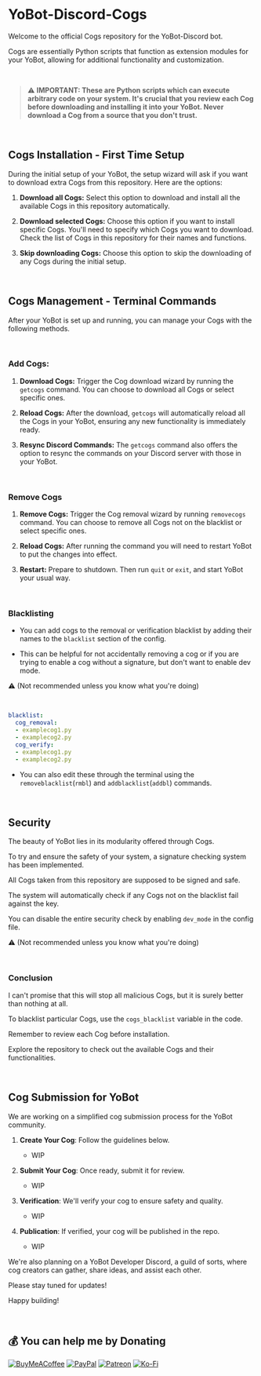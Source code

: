 # YoBot-Discord-Cogs

Welcome to the official Cogs repository for the YoBot-Discord bot.

Cogs are essentially Python scripts that function as extension modules for your YoBot, allowing for additional functionality and customization.

<br>

> :warning: **IMPORTANT: These are Python scripts which can execute arbitrary code on your system. It's crucial that you review each Cog before downloading and installing it into your YoBot. Never download a Cog from a source that you don't trust.**

<br>

## Cogs Installation - First Time Setup

During the initial setup of your YoBot, the setup wizard will ask if you want to download extra Cogs from this repository. Here are the options:

1. **Download all Cogs:** Select this option to download and install all the available Cogs in this repository automatically.

2. **Download selected Cogs:** Choose this option if you want to install specific Cogs. You'll need to specify which Cogs you want to download. Check the list of Cogs in this repository for their names and functions.

3. **Skip downloading Cogs:** Choose this option to skip the downloading of any Cogs during the initial setup.

<br>

## Cogs Management - Terminal Commands

After your YoBot is set up and running, you can manage your Cogs with the following methods.

<br>

### Add Cogs:

1. **Download Cogs:** Trigger the Cog download wizard by running the `getcogs` command. You can choose to download all Cogs or select specific ones.

2. **Reload Cogs:** After the download, `getcogs` will automatically reload all the Cogs in your YoBot, ensuring any new functionality is immediately ready.

3. **Resync Discord Commands:** The `getcogs` command also offers the option to resync the commands on your Discord server with those in your YoBot.

<br>

### Remove Cogs

1. **Remove Cogs:** Trigger the Cog removal wizard by running `removecogs` command. You can choose to remove all Cogs not on the blacklist or select specific ones.
    
2. **Reload Cogs:** After running the command you will need to restart YoBot to put the changes into effect.
 
3. **Restart:** Prepare to shutdown. Then run `quit` or `exit`, and start YoBot your usual way.
    
<br>

### Blacklisting

- You can add cogs to the removal or verification blacklist by adding their names to the `blacklist` section of the config.

- This can be helpful for not accidentally removing a cog or if you are trying to enable a cog without a signature, but don't want to enable dev mode.

:warning: (Not recommended unless you know what you're doing)

<br>

```yaml
blacklist:
  cog_removal:
  - examplecog1.py
  - examplecog2.py
  cog_verify:
  - examplecog1.py
  - examplecog2.py
```

- You can also edit these through the terminal using the `removeblacklist`(`rmbl`) and `addblacklist`(`addbl`) commands.

<br>

## Security

The beauty of YoBot lies in its modularity offered through Cogs.

To try and ensure the safety of your system, a signature checking system has been implemented.

All Cogs taken from this repository are supposed to be signed and safe.

The system will automatically check if any Cogs not on the blacklist fail against the key.

You can disable the entire security check by enabling `dev_mode` in the config file.

:warning: (Not recommended unless you know what you're doing)

<br>

### Conclusion

I can't promise that this will stop all malicious Cogs, but it is surely better than nothing at all.

To blacklist particular Cogs, use the `cogs_blacklist` variable in the code.

Remember to review each Cog before installation.

Explore the repository to check out the available Cogs and their functionalities. 

<br>

## Cog Submission for YoBot

We are working on a simplified cog submission process for the YoBot community.

1. **Create Your Cog**: Follow the guidelines below.
    - WIP

2. **Submit Your Cog**: Once ready, submit it for review.
    - WIP

3. **Verification**: We'll verify your cog to ensure safety and quality.
    - WIP
    
4. **Publication**: If verified, your cog will be published in the repo.
    - WIP

We're also planning on a YoBot Developer Discord, a guild of sorts, where cog creators can gather, share ideas, and assist each other. 

Please stay tuned for updates!

Happy building!

<br>

## 💰 You can help me by Donating
[![BuyMeACoffee](https://img.shields.io/badge/Buy%20Me%20a%20Coffee-ffdd00?style=for-the-badge&logo=buy-me-a-coffee&logoColor=black)](https://buymeacoffee.com/RareMojo) [![PayPal](https://img.shields.io/badge/PayPal-00457C?style=for-the-badge&logo=paypal&logoColor=white)](https://paypal.me/RareMojo) [![Patreon](https://img.shields.io/badge/Patreon-F96854?style=for-the-badge&logo=patreon&logoColor=white)](https://patreon.com/RareMojo) [![Ko-Fi](https://img.shields.io/badge/Ko--fi-F16061?style=for-the-badge&logo=ko-fi&logoColor=white)](https://ko-fi.com/RareMojo) 

